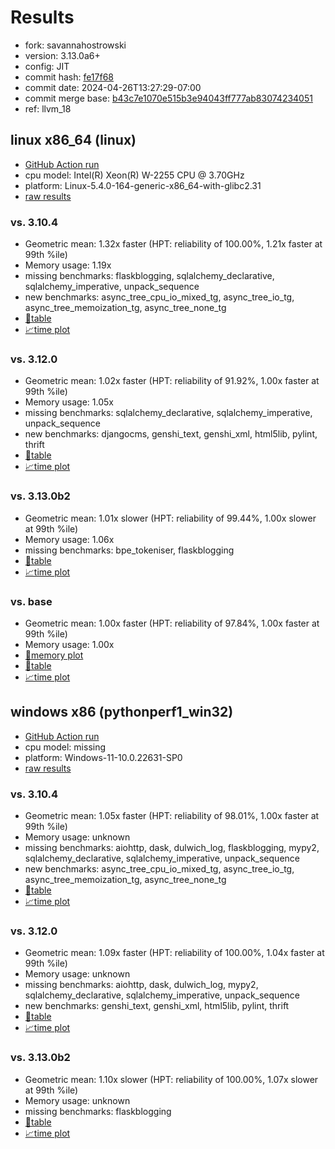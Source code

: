 # Results

- fork: savannahostrowski
- version: 3.13.0a6+
- config: JIT
- commit hash: [fe17f68](https://github.com/savannahostrowski/cpython/commit/fe17f68)
- commit date: 2024-04-26T13:27:29-07:00
- commit merge base: [b43c7e1070e515b3e94043ff777ab83074234051](https://github.com/savannahostrowski/cpython/commit/b43c7e1070e515b3e94043ff777ab83074234051)
- ref: llvm_18

## linux x86_64 (linux)

- [GitHub Action run](https://github.com/faster-cpython/benchmarking/actions/runs/8853587364)
- cpu model: Intel(R) Xeon(R) W-2255 CPU @ 3.70GHz
- platform: Linux-5.4.0-164-generic-x86_64-with-glibc2.31
- [raw results](bm-20240426-linux-x86_64-savannahostrowski-llvm_18-3.13.0a6%2B-fe17f68.json)

### vs. 3.10.4

- Geometric mean: 1.32x faster (HPT: reliability of 100.00%, 1.21x faster at 99th %ile)
- Memory usage: 1.19x
- missing benchmarks: flaskblogging, sqlalchemy_declarative, sqlalchemy_imperative, unpack_sequence
- new benchmarks: async_tree_cpu_io_mixed_tg, async_tree_io_tg, async_tree_memoization_tg, async_tree_none_tg
- [📄table](bm-20240426-linux-x86_64-savannahostrowski-llvm_18-3.13.0a6%2B-fe17f68-vs-3.10.4.md)
- [📈time plot](bm-20240426-linux-x86_64-savannahostrowski-llvm_18-3.13.0a6%2B-fe17f68-vs-3.10.4.svg)

### vs. 3.12.0

- Geometric mean: 1.02x faster (HPT: reliability of 91.92%, 1.00x faster at 99th %ile)
- Memory usage: 1.05x
- missing benchmarks: sqlalchemy_declarative, sqlalchemy_imperative, unpack_sequence
- new benchmarks: djangocms, genshi_text, genshi_xml, html5lib, pylint, thrift
- [📄table](bm-20240426-linux-x86_64-savannahostrowski-llvm_18-3.13.0a6%2B-fe17f68-vs-3.12.0.md)
- [📈time plot](bm-20240426-linux-x86_64-savannahostrowski-llvm_18-3.13.0a6%2B-fe17f68-vs-3.12.0.svg)

### vs. 3.13.0b2

- Geometric mean: 1.01x slower (HPT: reliability of 99.44%, 1.00x slower at 99th %ile)
- Memory usage: 1.06x
- missing benchmarks: bpe_tokeniser, flaskblogging
- [📄table](bm-20240426-linux-x86_64-savannahostrowski-llvm_18-3.13.0a6%2B-fe17f68-vs-3.13.0b2.md)
- [📈time plot](bm-20240426-linux-x86_64-savannahostrowski-llvm_18-3.13.0a6%2B-fe17f68-vs-3.13.0b2.svg)

### vs. base

- Geometric mean: 1.00x faster (HPT: reliability of 97.84%, 1.00x faster at 99th %ile)
- Memory usage: 1.00x
- [🧠memory plot](bm-20240426-linux-x86_64-savannahostrowski-llvm_18-3.13.0a6%2B-fe17f68-vs-base-mem.svg)
- [📄table](bm-20240426-linux-x86_64-savannahostrowski-llvm_18-3.13.0a6%2B-fe17f68-vs-base.md)
- [📈time plot](bm-20240426-linux-x86_64-savannahostrowski-llvm_18-3.13.0a6%2B-fe17f68-vs-base.svg)

## windows x86 (pythonperf1_win32)

- [GitHub Action run](https://github.com/faster-cpython/benchmarking/actions/runs/8853587364)
- cpu model: missing
- platform: Windows-11-10.0.22631-SP0
- [raw results](bm-20240426-pythonperf1_win32-x86-savannahostrowski-llvm_18-3.13.0a6%2B-fe17f68.json)

### vs. 3.10.4

- Geometric mean: 1.05x faster (HPT: reliability of 98.01%, 1.00x faster at 99th %ile)
- Memory usage: unknown
- missing benchmarks: aiohttp, dask, dulwich_log, flaskblogging, mypy2, sqlalchemy_declarative, sqlalchemy_imperative, unpack_sequence
- new benchmarks: async_tree_cpu_io_mixed_tg, async_tree_io_tg, async_tree_memoization_tg, async_tree_none_tg
- [📄table](bm-20240426-pythonperf1_win32-x86-savannahostrowski-llvm_18-3.13.0a6%2B-fe17f68-vs-3.10.4.md)
- [📈time plot](bm-20240426-pythonperf1_win32-x86-savannahostrowski-llvm_18-3.13.0a6%2B-fe17f68-vs-3.10.4.svg)

### vs. 3.12.0

- Geometric mean: 1.09x faster (HPT: reliability of 100.00%, 1.04x faster at 99th %ile)
- Memory usage: unknown
- missing benchmarks: aiohttp, dask, dulwich_log, mypy2, sqlalchemy_declarative, sqlalchemy_imperative, unpack_sequence
- new benchmarks: genshi_text, genshi_xml, html5lib, pylint, thrift
- [📄table](bm-20240426-pythonperf1_win32-x86-savannahostrowski-llvm_18-3.13.0a6%2B-fe17f68-vs-3.12.0.md)
- [📈time plot](bm-20240426-pythonperf1_win32-x86-savannahostrowski-llvm_18-3.13.0a6%2B-fe17f68-vs-3.12.0.svg)

### vs. 3.13.0b2

- Geometric mean: 1.10x slower (HPT: reliability of 100.00%, 1.07x slower at 99th %ile)
- Memory usage: unknown
- missing benchmarks: flaskblogging
- [📄table](bm-20240426-pythonperf1_win32-x86-savannahostrowski-llvm_18-3.13.0a6%2B-fe17f68-vs-3.13.0b2.md)
- [📈time plot](bm-20240426-pythonperf1_win32-x86-savannahostrowski-llvm_18-3.13.0a6%2B-fe17f68-vs-3.13.0b2.svg)

